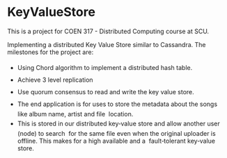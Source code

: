 # KeyValueStore

This is a project for COEN 317 - Distributed Computing course at SCU.

Implementing a distributed Key Value Store similar to Cassandra. The milestones for the project are:

*   <span style="line-height: 28px;">Using Chord algorithm to implement a distributed hash table.</span>
*   <span style="line-height: 28px;">Achieve 3 level replication</span>
*   <span style="line-height: 28px;">Use quorum consensus to read and write the key value store.</span>
*   <span style="line-height: 28px;">The end application is for uses to store the metadata about the songs like album name, artist and file &nbsp;location.&nbsp;</span>
*   <span style="line-height: 28px;">This is stored in our distributed key‐value store and allow another user (node) to search &nbsp;for the same file even when the original uploader is offline. This makes for a high available and a &nbsp;fault‐tolerant key‐value store. &nbsp;</span>
